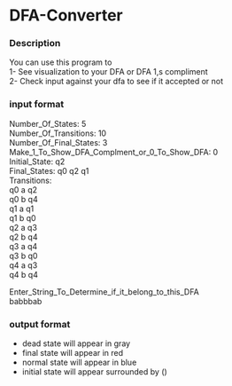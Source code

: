 # DFA-Converter

### Description ###   
You can use this program to  
    1-  See visualization to your DFA or DFA 1,s compliment  
    2- Check input against your dfa to see if it accepted or not  
          
### input format ###
Number_Of_States: 5  
Number_Of_Transitions: 10    
Number_Of_Final_States: 3    
Make_1_To_Show_DFA_Complment_or_0_To_Show_DFA: 0  
Initial_State:  q2  
Final_States:  q0 q2 q1  
Transitions:  
q0 a q2  
q0 b q4  
q1 a q1  
q1 b q0  
q2 a q3  
q2 b q4  
q3 a q4  
q3 b q0  
q4 a q3  
q4 b q4  

Enter_String_To_Determine_if_it_belong_to_this_DFA  
babbbab   

### output format ###
* dead state will appear in gray  
* final state will appear in red  
* normal state will appear in blue  
* initial state will appear surrounded by ()  
         



